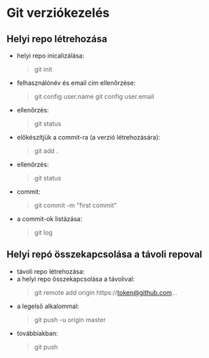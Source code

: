 # Git verziókezelés

## Helyi repo létrehozása

- helyi repo inicalizálása:
    > git init
- felhasználónév és email cím ellenőrzése:
    > git config user.name
    > git config user.email
- ellenőrzés:
    > git status
- előkészítjük a commit-ra (a verzió létrehozására):
    > git add .
- ellenőrzés:
    > git status
- commit:
    > git commit -m "first commit"
- a commit-ok listázása:
    > git log

## Helyi repó összekapcsolása a távoli repoval

- távoli repo létrehozása:
- a helyi repo összekapcsolása a távolival:
    > git remote add origin https://token@github.com...
- a legelső alkalommal:
    > git push -u origin master
- továbbiakban:
    > git push